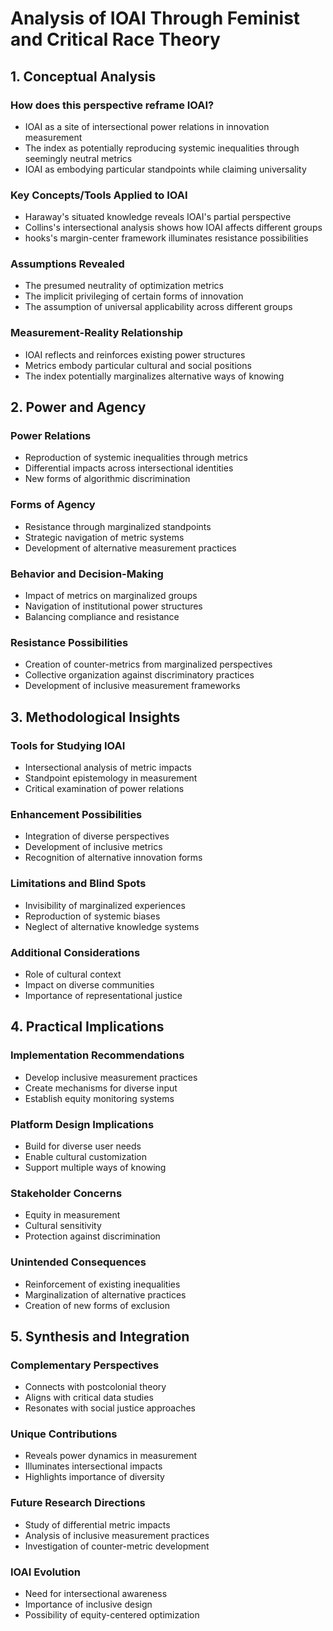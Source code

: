 # Analysis of IOAI Through Feminist and Critical Race Theory

## 1. Conceptual Analysis

### How does this perspective reframe IOAI?
- IOAI as a site of intersectional power relations in innovation measurement
- The index as potentially reproducing systemic inequalities through seemingly neutral metrics
- IOAI as embodying particular standpoints while claiming universality

### Key Concepts/Tools Applied to IOAI
- Haraway's situated knowledge reveals IOAI's partial perspective
- Collins's intersectional analysis shows how IOAI affects different groups
- hooks's margin-center framework illuminates resistance possibilities

### Assumptions Revealed
- The presumed neutrality of optimization metrics
- The implicit privileging of certain forms of innovation
- The assumption of universal applicability across different groups

### Measurement-Reality Relationship
- IOAI reflects and reinforces existing power structures
- Metrics embody particular cultural and social positions
- The index potentially marginalizes alternative ways of knowing

## 2. Power and Agency

### Power Relations
- Reproduction of systemic inequalities through metrics
- Differential impacts across intersectional identities
- New forms of algorithmic discrimination

### Forms of Agency
- Resistance through marginalized standpoints
- Strategic navigation of metric systems
- Development of alternative measurement practices

### Behavior and Decision-Making
- Impact of metrics on marginalized groups
- Navigation of institutional power structures
- Balancing compliance and resistance

### Resistance Possibilities
- Creation of counter-metrics from marginalized perspectives
- Collective organization against discriminatory practices
- Development of inclusive measurement frameworks

## 3. Methodological Insights

### Tools for Studying IOAI
- Intersectional analysis of metric impacts
- Standpoint epistemology in measurement
- Critical examination of power relations

### Enhancement Possibilities
- Integration of diverse perspectives
- Development of inclusive metrics
- Recognition of alternative innovation forms

### Limitations and Blind Spots
- Invisibility of marginalized experiences
- Reproduction of systemic biases
- Neglect of alternative knowledge systems

### Additional Considerations
- Role of cultural context
- Impact on diverse communities
- Importance of representational justice

## 4. Practical Implications

### Implementation Recommendations
- Develop inclusive measurement practices
- Create mechanisms for diverse input
- Establish equity monitoring systems

### Platform Design Implications
- Build for diverse user needs
- Enable cultural customization
- Support multiple ways of knowing

### Stakeholder Concerns
- Equity in measurement
- Cultural sensitivity
- Protection against discrimination

### Unintended Consequences
- Reinforcement of existing inequalities
- Marginalization of alternative practices
- Creation of new forms of exclusion

## 5. Synthesis and Integration

### Complementary Perspectives
- Connects with postcolonial theory
- Aligns with critical data studies
- Resonates with social justice approaches

### Unique Contributions
- Reveals power dynamics in measurement
- Illuminates intersectional impacts
- Highlights importance of diversity

### Future Research Directions
- Study of differential metric impacts
- Analysis of inclusive measurement practices
- Investigation of counter-metric development

### IOAI Evolution
- Need for intersectional awareness
- Importance of inclusive design
- Possibility of equity-centered optimization 